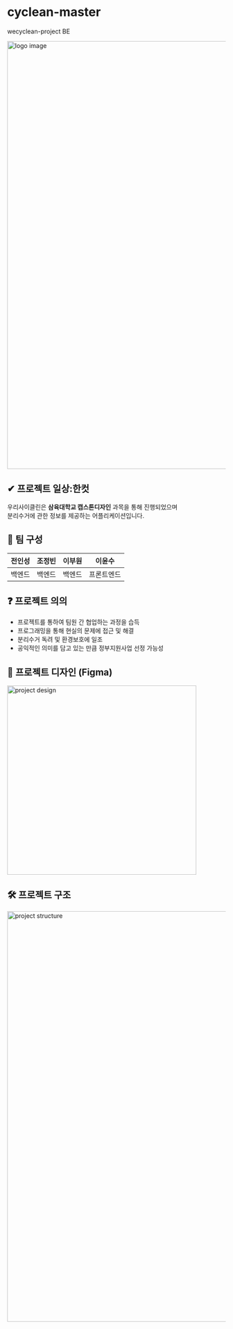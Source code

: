 # cyclean-master
wecyclean-project BE

<img width="986" alt="logo image" src="https://user-images.githubusercontent.com/101182523/205540530-c54067ff-0b4f-4756-a8aa-b2ceda315f4e.png">

## ✔︎ 프로젝트 일상:한컷

우리사이클린은 **삼육대학교 캡스톤디자인** 과목을 통해 진행되었으며<br>
분리수거에 관한 정보를 제공하는 어플리케이션입니다.<br>


## 👤 팀 구성
| 전인성 | 조정빈 | 이부원 | 이윤수 |
| --- | --- | --- | --- |
| 백엔드 | 백엔드 | 백엔드 | 프론트엔드  |

## ❓ 프로젝트 의의
- 프로젝트를 통하여 팀원 간 협업하는 과정을 습득
- 프로그래밍을 통해 현실의 문제에 접근 및 해결 
- 분리수거 독려 및 환경보호에 일조
- 공익적인 의미를 담고 있는 만큼 정부지원사업 선정 가능성

## 🎨 프로젝트 디자인 (Figma)
<img width="436" alt="project design" src="https://user-images.githubusercontent.com/101182523/205540547-f32c615e-f709-4289-be69-5d5a3210d047.png">

## 🛠 프로젝트 구조 
<img width="946" alt="project structure" src="https://user-images.githubusercontent.com/101182523/205540545-3c7c8bbc-e4aa-4e69-85fc-0083f5b0cc3f.png">

